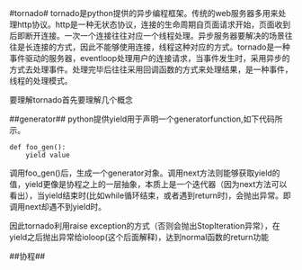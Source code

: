 #tornado#
tornado是python提供的异步编程框架。传统的web服务器多用来处理http协议。http是一种无状态协议，连接的生命周期自页面请求开始，页面收到后即断开连接。一次一个连接往往对应一个线程处理。异步服务器要解决的场景往往是长连接的方式，因此不能够使用连接，线程这种对应的方式。tornado是一种事件驱动的服务器，eventloop处理用户的连接请求，当事件发生时，采用异步的方式去处理事件。处理完毕后往往采用回调函数的方式来处理结果，是一种事件，线程的处理模式。

要理解tornado首先要理解几个概念

##generator##
python提供yield用于声明一个generatorfunction,如下代码所示。
```
def foo_gen():
	yield value
```
调用foo_gen()后，生成一个generator对象。调用next方法则能够获取yield的值，yield更像是协程之上的一层抽象，本质上是一个迭代器（因为next方法可以看出），当yield结束时(比如while循环结束，或者遇到return时)，会抛出异常。即调用next却遇不到yield时。

因此tornado利用raise exception的方式（否则会抛出StopIteration异常），在yield之后抛出异常给ioloop(这个后面解释)，达到normal函数的return功能

##协程##